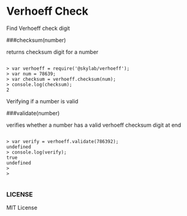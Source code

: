 


# Verhoeff Check



Find Verhoeff check digit


###checksum(number)

returns checksum digit for a number

```

> var verhoeff = require('@skylab/verhoeff');
> var num = 78639;
> var checksum = verhoeff.checksum(num);
> console.log(checksum);
2

```


Verifying if a number is valid


###validate(number)

verifies whether a number has a valid verhoeff checksum digit at end 


```

> var verify = verhoeff.validate(786392);
undefined
> console.log(verify);
true
undefined
> 
> 


```


### LICENSE

MIT License

